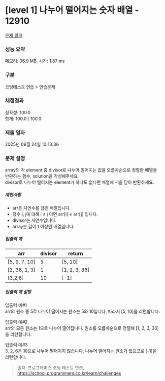 # [level 1] 나누어 떨어지는 숫자 배열 - 12910 

[문제 링크](https://school.programmers.co.kr/learn/courses/30/lessons/12910) 

### 성능 요약

메모리: 36.9 MB, 시간: 1.87 ms

### 구분

코딩테스트 연습 > 연습문제

### 채점결과

정확성: 100.0<br/>합계: 100.0 / 100.0

### 제출 일자

2025년 09월 24일 10:13:36

### 문제 설명

<p>array의 각 element 중 divisor로 나누어 떨어지는 값을 오름차순으로 정렬한 배열을 반환하는 함수, solution을 작성해주세요.<br>
divisor로 나누어 떨어지는 element가 하나도 없다면 배열에 -1을 담아 반환하세요. </p>

<h5>제한사항</h5>

<ul>
<li>arr은 자연수를 담은 배열입니다.</li>
<li>정수 i, j에 대해 i ≠ j 이면 arr[i] ≠ arr[j] 입니다.</li>
<li>divisor는 자연수입니다.</li>
<li>array는 길이 1 이상인 배열입니다.</li>
</ul>

<h5>입출력 예</h5>
<table class="table">
        <thead><tr>
<th>arr</th>
<th>divisor</th>
<th>return</th>
</tr>
</thead>
        <tbody><tr>
<td>[5, 9, 7, 10]</td>
<td>5</td>
<td>[5, 10]</td>
</tr>
<tr>
<td>[2, 36, 1, 3]</td>
<td>1</td>
<td>[1, 2, 3, 36]</td>
</tr>
<tr>
<td>[3,2,6]</td>
<td>10</td>
<td>[-1]</td>
</tr>
</tbody>
      </table>
<h5>입출력 예 설명</h5>

<p>입출력 예#1<br>
arr의 원소 중 5로 나누어 떨어지는 원소는 5와 10입니다. 따라서 [5, 10]을 리턴합니다.</p>

<p>입출력 예#2<br>
arr의 모든 원소는 1으로 나누어 떨어집니다. 원소를 오름차순으로 정렬해 [1, 2, 3, 36]을 리턴합니다.</p>

<p>입출력 예#3<br>
3, 2, 6은 10으로 나누어 떨어지지 않습니다. 나누어 떨어지는 원소가 없으므로 [-1]을 리턴합니다.</p>


> 출처: 프로그래머스 코딩 테스트 연습, https://school.programmers.co.kr/learn/challenges
